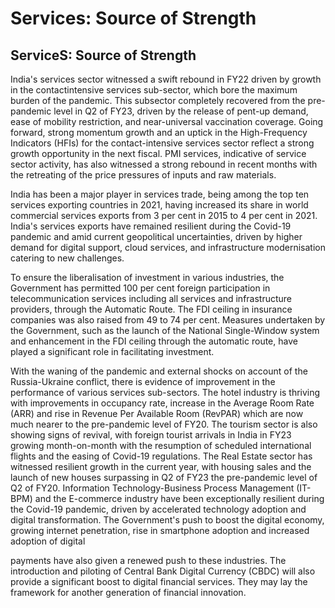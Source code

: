 # Services: Source of Strength

## ServiceS: Source of Strength

<!-- image -->

India's services sector witnessed a swift rebound in FY22 driven by growth in the contactintensive services sub-sector, which bore the maximum burden of the pandemic. This subsector completely recovered from the pre-pandemic level in Q2 of FY23, driven by the release of  pent-up  demand,  ease  of  mobility  restriction,  and  near-universal  vaccination  coverage. Going forward, strong momentum growth and an uptick in the High-Frequency Indicators (HFIs) for the contact-intensive services sector reflect a strong growth opportunity in the next fiscal. PMI services, indicative of service sector activity, has also witnessed a strong rebound in recent months with the retreating of the price pressures of inputs and raw materials.

India has been a major player in services trade, being among the top ten services exporting countries in 2021, having increased its share in world commercial services exports from 3 per cent in 2015 to 4 per cent in 2021. India's services exports have remained resilient during the Covid-19 pandemic and amid current geopolitical uncertainties, driven by higher demand for digital support, cloud services, and infrastructure modernisation catering to new challenges.

To ensure the liberalisation of investment in various industries, the Government has permitted 100 per cent foreign participation in telecommunication services including all services and infrastructure providers, through the Automatic Route. The FDI ceiling in insurance companies was also raised from 49 to 74 per cent. Measures undertaken by the Government, such as the launch of the National Single-Window system and enhancement in the FDI ceiling through the automatic route, have played a significant role in facilitating investment.

With  the  waning  of  the  pandemic  and  external  shocks  on  account  of  the  Russia-Ukraine conflict, there is evidence of improvement in the performance of various services sub-sectors. The hotel industry is thriving with improvements in occupancy rate, increase in the Average Room Rate (ARR) and rise in Revenue Per Available Room (RevPAR) which are now much nearer to the pre-pandemic level of FY20. The tourism sector is also showing signs of revival, with foreign tourist arrivals in India in FY23 growing month-on-month with the resumption of scheduled international flights and the easing of Covid-19 regulations. The Real Estate sector has witnessed resilient growth in the current year, with housing sales and the launch of new houses surpassing in Q2 of FY23 the pre-pandemic level of Q2 of FY20. Information Technology-Business  Process  Management  (IT-BPM)  and  the  E-commerce  industry  have been exceptionally resilient during the Covid-19 pandemic, driven by accelerated technology adoption and digital transformation. The Government's push to boost the digital economy, growing internet penetration, rise in smartphone adoption and increased adoption of digital

payments have also given a renewed push to these industries. The introduction and piloting of  Central  Bank  Digital  Currency  (CBDC)  will  also  provide  a  significant  boost  to  digital financial services. They may lay the framework for another generation of financial innovation.